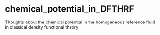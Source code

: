chemical_potential_in_DFTHRF
============================

Thoughts about the chemical potential in the homogeneous reference fluid in classical density functional theory
